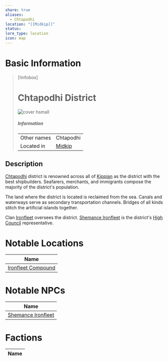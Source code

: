 ```yaml
---
share: true
aliases:
  - Chtapodhi
location: "[[Midkip]]"
status: 
lore_type: location
icon: map
---
```

# Basic Information
> [!infobox]
> # Chtapodhi District
> ![cover hsmall](insertimage.png)
> ##### Information
> |   |  |
> | ---- | ---- |
> | Other names | Chtapodhi|
> | Located in | [Midkip](../Settlements/Midkip.md)|
## Description
[Chtapodhi](Chtapodhi%20District.md) district is renowned across all of [Kippian](../Kingdoms/Kingdom%20of%20United%20Kippian.md) as the district with the best shipbuilders. Seafarers, merchants, and immigrants compose the majority of the district's population.

The land where the district is located is reclaimed from the sea. Canals and waterways serve as secondary transportation channels. Bridges of all kinds stitch the artificial islands together.

Clan [Ironfleet](../../../Ironfleet%20Clan.md) oversees the district. [Shemance Ironfleet](../../../Shemance%20Ironfleet.md) is the district's [High Council](../../Factions/The%20High%20Council%20of%20Midkip.md) representative.
# Notable Locations
| Name                                                              |
| ----------------------------------------------------------------- |
| [Ironfleet Compound](../Buildings/Ironfleet%20Compound.md) |

# Notable NPCs
| Name                                               |
| -------------------------------------------------- |
| [Shemance Ironfleet](../../../Shemance%20Ironfleet.md) |

# Factions
| Name |
| ---- |
